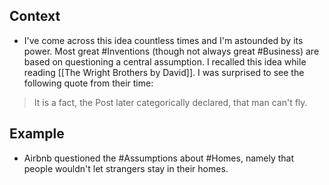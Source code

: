 ## Context
- I've come across this idea countless times and I'm astounded by its power. Most great #Inventions (though not always great #Business) are based on questioning a central assumption. I recalled this idea while reading [[The Wright Brothers by David]]. I was surprised to see the following quote from their time: 
> It is a fact, the Post later categorically declared, that man can't fly. 

## Example
- Airbnb questioned the #Assumptions about #Homes, namely that people wouldn't let strangers stay in their homes. 